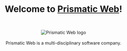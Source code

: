 <h1 align="center">Welcome to <a href="https://prismaticweb.io">Prismatic Web</a>!</h1>
<br/>
<p align="center">
  <img src="" alt="Prismatic Web logo">
  <br/><br/>
  Prismatic Web is a multi-disciplinary software company.
  <br/><br/>
</p>